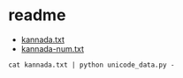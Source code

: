# readme

* [kannada.txt](./kannada.txt)
* [kannada-num.txt](./kannada-num.txt)
```
cat kannada.txt | python unicode_data.py -
```
